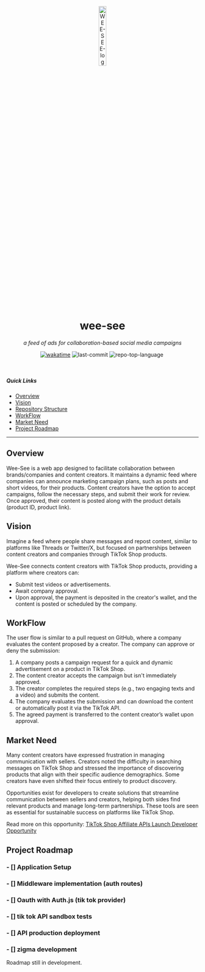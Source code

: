 <p align="center">
  <img src="https://api.iconify.design/mage:tiktok-circle.svg?color=%231284f6" width="20%" alt="WEE-SEE-logo">
</p>
<p align="center">
    <h1 align="center">wee-see</h1>
    <p align="center">
    <em>a feed of ads for collaboration-based social media campaigns </em>
</p>
</p>

<p align="center">
	<a href="https://wakatime.com/badge/github/97revenge/wee-see"><img src="https://wakatime.com/badge/github/97revenge/wee-see.svg" alt="wakatime"></a>
	<img src="https://img.shields.io/github/last-commit/97revenge/wee-see?style=plastic&logo=git&logoColor=white&color=0080ff" alt="last-commit">
	<img src="https://img.shields.io/github/languages/top/97revenge/wee-see?style=plastic&color=0080ff" alt="repo-top-language">
	<img src="" alt="">
</p>

<br>

##### Quick Links

- [ Overview](#-overview)
- [ Vision](#-vision)
- [ Repository Structure](#-repository-structure)
- [ WorkFlow](#-workflow)
- [ Market Need](#-marked)
- [ Project Roadmap](#-project-roadmap)

---

## Overview

<p>
Wee-See is a web app designed to facilitate collaboration between brands/companies and content creators. It maintains a dynamic feed where companies can announce marketing campaign plans, such as posts and short videos, for their products. Content creators have the option to accept campaigns, follow the necessary steps, and submit their work for review. Once approved, their content is posted along with the product details (product ID, product link).
</p>

## Vision

Imagine a feed where people share messages and repost content, similar to platforms like Threads or Twitter/X, but focused on partnerships between content creators and companies through TikTok Shop products.

Wee-See connects content creators with TikTok Shop products, providing a platform where creators can:

- Submit test videos or advertisements.
- Await company approval.
- Upon approval, the payment is deposited in the creator's wallet, and the content is posted or scheduled by the company.

## WorkFlow

The user flow is similar to a pull request on GitHub, where a company evaluates the content proposed by a creator. The company can approve or deny the submission:

1. A company posts a campaign request for a quick and dynamic advertisement on a product in TikTok Shop.
2. The content creator accepts the campaign but isn't immediately approved.
3. The creator completes the required steps (e.g., two engaging texts and a video) and submits the content.
4. The company evaluates the submission and can download the content or automatically post it via the TikTok API.
5. The agreed payment is transferred to the content creator’s wallet upon approval.

## Market Need

Many content creators have expressed frustration in managing communication with sellers. Creators noted the difficulty in searching messages on TikTok Shop and stressed the importance of discovering products that align with their specific audience demographics. Some creators have even shifted their focus entirely to product discovery.

Opportunities exist for developers to create solutions that streamline communication between sellers and creators, helping both sides find relevant products and manage long-term partnerships. These tools are seen as essential for sustainable success on platforms like TikTok Shop.

Read more on this opportunity: [TikTok Shop Affiliate APIs Launch Developer Opportunity](https://developers.tiktok.com/blog/2024-tiktok-shop-affiliate-apis-launch-developer-opportunity)

## Project Roadmap

### - [] Application Setup

### - [] Middleware implementation (auth routes)

### - [] Oauth with Auth.js (tik tok provider)

### - [] tik tok API sandbox tests

### - [] API production deployment

### - [] zigma development

<note>Roadmap still in development.</note>
